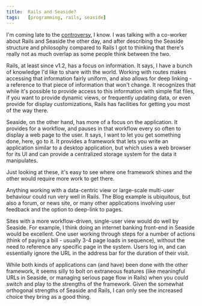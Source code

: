 ```yaml
---
title:  Rails and Seaside?
tags:   [programming, rails, seaside]
---
```


I'm coming late to the [controversy][], I know. I was talking with a co-worker about Rails and Seaside the other day, and after describing the Seaside structure and philosophy compared to Rails I got to thinking that there's really not as much overlap as some people think between the two.

Rails, at least since v1.2, has a focus on information. It says, I have a bunch of knowledge I'd like to share with the world. Working with routes makes accessing that information fairly uniform, and also allows for deep linking - a reference to that piece of information that won't change. It recognizes that while it's possible to provide access to this information with simple flat files, if you want to provide dynamic views, or frequently updating data, or even provide for display customizations, Rails has facilities for getting you most of the way there.

Seaside, on the other hand, has more of a focus on the application. It provides for a workflow, and pauses in that workflow every so often to display a web page to the user. It says, I want to let you get something done, here, go to it. It provides a framework that lets you write an application similar to a desktop application, but which uses a web browser for its UI and can provide a centralized storage system for the data it manipulates.

Just looking at these, it's easy to see where one framework shines and the other would require more work to get there.

Anything working with a data-centric view or large-scale multi-user behaviour could run very well in Rails. The Blog example is ubiquitous, but also a forum, or news site, or many other applications involving user feedback and the option to deep-link to pages.

Sites with a more workflow-driven, single-user view would do well by Seaside. For example, I think doing an internet banking front-end in Seaside would be excellent. One user working through steps for a number of actions (think of paying a bill - usually 3-4 page loads in sequence), without the need to reference any specific page in the system. Users log in, and can essentially ignore the URL in the address bar for the duration of their visit.

While both kinds of applications can (and have) been done with the other framework, it seems silly to bolt on extraneous features (like meaningful URLs in Seaside, or managing serious page flow in Rails) when you could switch and play to the strengths of the framework. Given the somewhat orthogonal strengths of Seaside and Rails, I can only see the increased choice they bring as a good thing.

[controversy]: http://www.loudthinking.com/arc/000609.html

